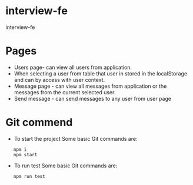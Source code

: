 # interview-fe
interview-fe
# Pages
   * Users page- can view all users from application.
   * When selecting a user from table that user in stored in the localStorage and can by access with user context.
   * Message page - can view all messages from application or the messages from the current selected user.
   * Send message - can send messages to any user from user page
# Git commend
   * To start the project 
   Some basic Git commands are:
```
   npm i
   npm start
   ```
   * To run test
     Some basic Git commands are:
```
   npm run test
   ```
